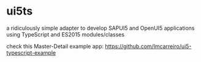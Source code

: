 # ui5ts
a ridiculously simple adapter to develop SAPUI5 and OpenUI5 applications using TypeScript and ES2015 modules/classes

check this Master-Detail example app: https://github.com/lmcarreiro/ui5-typescript-example
